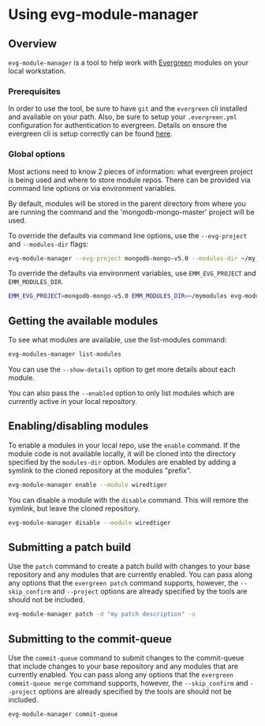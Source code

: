 # Using evg-module-manager

## Overview

`evg-module-manager` is a tool to help work with [Evergreen](https://github.com/evergreen-ci/evergreen) 
modules on your local workstation.

### Prerequisites

In order to use the tool, be sure to have `git` and the `evergreen` cli installed and available
on your path. Also, be sure to setup your `.evergreen.yml` configuration for authentication to
evergreen. Details on ensure the evergreen cli is setup correctly can be found
[here](https://github.com/evergreen-ci/evergreen/wiki/Using-the-Command-Line-Tool#downloading-the-command-line-tool).

### Global options

Most actions need to know 2 pieces of information: what evergreen project is being used and where
to store module repos. There can be provided via command line options or via environment variables.

By default, modules will be stored in the parent directory from where you are running the command
and the 'mongodb-mongo-master' project will be used.

To override the defaults via command line options, use the `--evg-project` and `--modules-dir` flags:

```bash
evg-module-manager --evg-project mongodb-mongo-v5.0 --modules-dir ~/my_modules ...
```

To override the defaults via environment variables, use `EMM_EVG_PROJECT` and `EMM_MODULES_DIR`.

```bash
EMM_EVG_PROJECT=mongodb-mongo-v5.0 EMM_MODULES_DIR=~/mymodules evg-module-manager ...
```

## Getting the available modules

To see what modules are available, use the list-modules command:

```bash
evg-modules-manager list-modules
```

You can use the `--show-details` option to get more details about each module.

You can also pass the `--enabled` option to only list modules which are currently active in your
local repository.

## Enabling/disabling modules

To enable a modules in your local repo, use the `enable` command. If the module code is not 
available locally, it will be cloned into the directory specified by the `modules-dir` option.
Modules are enabled by adding a symlink to the cloned repository at the modules "prefix".

```bash
evg-module-manager enable --module wiredtiger
```

You can disable a module with the `disable` command. This will remore the symlink, but leave
the cloned repository.

```bash
evg-module-manager disable --module wiredtiger
```

## Submitting a patch build

Use the `patch` command to create a patch build with changes to your base repository and any
modules that are currently enabled. You can pass along any options that the `evergreen patch` 
command supports, however, the `--skip_confirm` and `--project` options are already specified
by the tools are should not be included.

```bash
evg-module-manager patch -d "my patch description" -u
```

## Submitting to the commit-queue

Use the `commit-queue` command to submit changes to the commit-queue that include changes to 
your base repository and any modules that are currently enabled. You can pass along any 
options that the `evergreen commit-queue merge` command supports, however, the 
`--skip_confirm` and `--project` options are already specified by the tools are should not 
be included.

```bash
evg-module-manager commit-queue 
```
